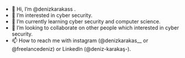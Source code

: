 - 👋 Hi, I’m @denizkarakass .
- 👀 I’m interested in cyber security.
- 🌱 I’m currently learning cyber security and computer science.
- 💞️ I’m looking to collaborate on other people which interested in cyber security.
- 📫 How to reach me with instagram (@denizkarakas__ or @freelancedeniz) or Linkedln (@deniz-karakaş-).

<!---
denizkarakass/denizkarakass is a ✨ special ✨ repository because its `README.md` (this file) appears on your GitHub profile.
You can click the Preview link to take a look at your changes.
--->
